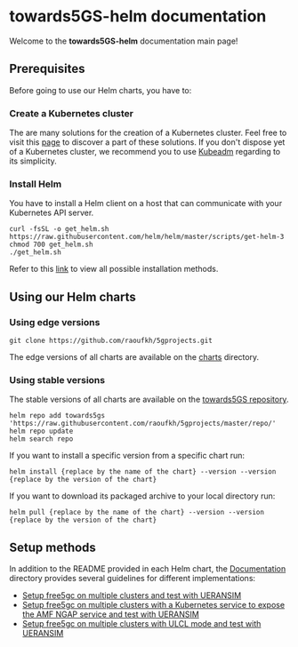 # towards5GS-helm documentation

Welcome to the **towards5GS-helm** documentation main page!

## Prerequisites

Before going to use our Helm charts, you have to:

### Create a Kubernetes cluster
The are many solutions for the creation of a Kubernetes cluster. Feel free to visit this [page](https://kubernetes.io/fr/docs/setup/pick-right-solution/) to discover a part of these solutions.
If you don't dispose yet of a Kubernetes cluster, we recommend you to use [Kubeadm](https://kubernetes.io/docs/setup/production-environment/tools/kubeadm/create-cluster-kubeadm/) regarding to its simplicity.

### Install Helm
You have to install a Helm client on a host that can communicate with your Kubernetes API server. 
```console
curl -fsSL -o get_helm.sh https://raw.githubusercontent.com/helm/helm/master/scripts/get-helm-3
chmod 700 get_helm.sh
./get_helm.sh
```
Refer to this [link](https://helm.sh/docs/intro/install/) to view all possible installation methods.

## Using our Helm charts

### Using edge versions
```console
git clone https://github.com/raoufkh/5gprojects.git
```
The edge versions of all charts are available on the [charts](../charts/) directory.

### Using stable versions
The stable versions of all charts are available on the [towards5GS repository](../repo/).
```console
helm repo add towards5gs 'https://raw.githubusercontent.com/raoufkh/5gprojects/master/repo/'
helm repo update
helm search repo
```
If you want to install a specific version from a specific chart run:
```console
helm install {replace by the name of the chart} --version --version {replace by the version of the chart}
```
If you want to download its packaged archive to your local directory run:
```console
helm pull {replace by the name of the chart} --version --version {replace by the version of the chart}
```

## Setup methods
In addition to the README provided in each Helm chart, the [Documentation](.) directory provides several guidelines for different implementations:
 - [Setup free5gc on multiple clusters and test with UERANSIM](./Setup-free5gc-on-multiple-clusters-and-test-with-UERANSIM.md)
 - [Setup free5gc on multiple clusters with a Kubernetes service to expose the AMF NGAP service and test with UERANSIM](./Setup-free5gc-with-a-Kubernetes-service-to-expose-the-AMF-NGAP-service-and-test-with-UERANSIM.md)
 - [Setup free5gc on multiple clusters with ULCL mode and test with UERANSIM](./Setup-free5gc-on-multiple-clusters-with-ULCL-mode-and-test-with-UERANSIM.md)






